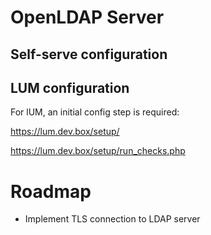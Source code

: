 # OpenLDAP Server


## Self-serve configuration

## LUM configuration

For lUM, an initial config step is required:

https://lum.dev.box/setup/

https://lum.dev.box/setup/run_checks.php


# Roadmap

* Implement TLS connection to LDAP server
